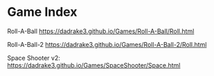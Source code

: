 # Game Index

Roll-A-Ball https://dadrake3.github.io/Games/Roll-A-Ball/Roll.html




Roll-A-Ball-2 https://dadrake3.github.io/Games/Roll-A-Ball-2/Roll.html




Space Shooter v2: https://dadrake3.github.io/Games/SpaceShooter/Space.html

